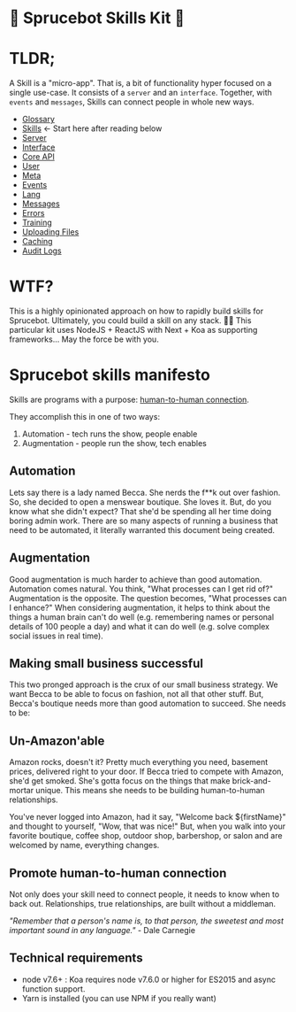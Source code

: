 # 🌲 Sprucebot Skills Kit 🌲

# TLDR;

A Skill is a "micro-app". That is, a bit of functionality hyper focused on a single use-case. It consists of a `server` and an `interface`. Together, with `events` and `messages`, Skills can connect people in whole new ways.

- [Glossary](glossary.md)
- [Skills](skills.md) <- Start here after reading below
- [Server](server.md)
- [Interface](interface.md)
- [Core API](api.md)
- [User](user.md)
- [Meta](meta.md)
- [Events](events.md)
- [Lang](lang.md)
- [Messages](messages.md)
- [Errors](errors.md)
- [Training](training.md)
- [Uploading Files](uploads.md)
- [Caching](cache.md)
- [Audit Logs](audit.md)

# WTF?

This is a highly opinionated approach on how to rapidly build skills for Sprucebot. Ultimately, you could build a skill on any stack. 🤘🏼 This particular kit uses NodeJS + ReactJS with Next + Koa as supporting frameworks... May the force be with you.

# Sprucebot skills manifesto

Skills are programs with a purpose: [human-to-human connection](https://vimeo.com/204933933).

They accomplish this in one of two ways:

1. Automation - tech runs the show, people enable
2. Augmentation - people run the show, tech enables

## Automation

Lets say there is a lady named Becca. She nerds the f\*\*k out over fashion. So, she decided to open a menswear boutique. She loves it. But, do you know what she didn't expect? That she'd be spending all her time doing boring admin work. There are so many aspects of running a business that need to be automated, it literally warranted this document being created.

## Augmentation

Good augmentation is much harder to achieve than good automation. Automation comes natural. You think, "What processes can I get rid of?" Augmentation is the opposite. The question becomes, "What processes can I enhance?" When considering augmentation, it helps to think about the things a human brain can't do well (e.g. remembering names or personal details of 100 people a day) and what it can do well (e.g. solve complex social issues in real time).

## Making small business successful

This two pronged approach is the crux of our small business strategy. We want Becca to be able to focus on fashion, not all that other stuff. But, Becca's boutique needs more than good automation to succeed. She needs to be:

## Un-Amazon'able

Amazon rocks, doesn't it? Pretty much everything you need, basement prices, delivered right to your door. If Becca tried to compete with Amazon, she'd get smoked. She's gotta focus on the things that make brick-and-mortar unique. This means she needs to be building human-to-human relationships.

You've never logged into Amazon, had it say, "Welcome back \${firstName}" and thought to yourself, "Wow, that was nice!" But, when you walk into your favorite boutique, coffee shop, outdoor shop, barbershop, or salon and are welcomed by name, everything changes.

## Promote human-to-human connection

Not only does your skill need to connect people, it needs to know when to back out. Relationships, true relationships, are built without a middleman.

_"Remember that a person's name is, to that person, the sweetest and most important sound in any language."_ - Dale Carnegie

## Technical requirements

- node v7.6+ : Koa requires node v7.6.0 or higher for ES2015 and async function support.
- Yarn is installed (you can use NPM if you really want)
